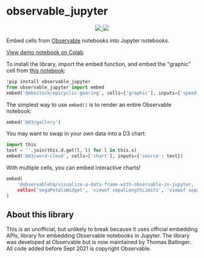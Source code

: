 # observable_jupyter
<p align="center">

<a href="https://pypi.python.org/pypi/observable_jupyter">
    <img src="https://img.shields.io/pypi/v/observable_jupyter.svg" />
</a>

<a href="https://github.com/thomasballinger/observable-jupyter">
    <img src="https://img.shields.io/github/checks-status/thomasballinger/observable_jupyter/main"/>
</a>
</p>

Embed cells from [Observable](https://observablehq.com/) notebooks into Jupyter notebooks.

[View demo notebook on Colab](https://colab.research.google.com/drive/1t_wcE-NqoPO-dpnrB9VMQ0KUxR5e1rML?usp=sharing)

To install the library, import the embed function, and embed the "graphic" cell from [this notebook](https://observablehq.com/@mbostock/epicyclic-gearing):
~~~py
!pip install observable_jupyter
from observable_jupyter import embed
embed('@mbostock/epicyclic-gearing', cells=['graphic'], inputs={'speed': 0.2})
~~~

The simplest way to use `embed()` is to render an entire Observable notebook:
~~~py
embed('@d3/gallery')
~~~

You may want to swap in your own data into a D3 chart:
~~~py
import this
text = ''.join(this.d.get(l, l) for l in this.s)
embed('@d3/word-cloud', cells=['chart'], inputs={'source': text})
~~~

With multiple cells, you can embed interactive charts!
~~~py
embed(
    '@observablehq/visualize-a-data-frame-with-observable-in-jupyter,
    cells=['vegaPetalsWidget', 'viewof sepalLengthLimits', 'viewof sepalWidthLimits'],
)
~~~

## About this library

This is an unofficial, but unlikely to break because it uses official embedding APIs, library for embedding Observable notebooks in Jupyter.
The library was developed at Observable but is now maintained by Thomas Ballinger.
All code added before Sept 2021 is copyright Observable.
